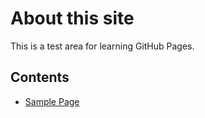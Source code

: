 # About this site

This is a test area for learning GitHub Pages.

## Contents

- [Sample Page](sample.md)
